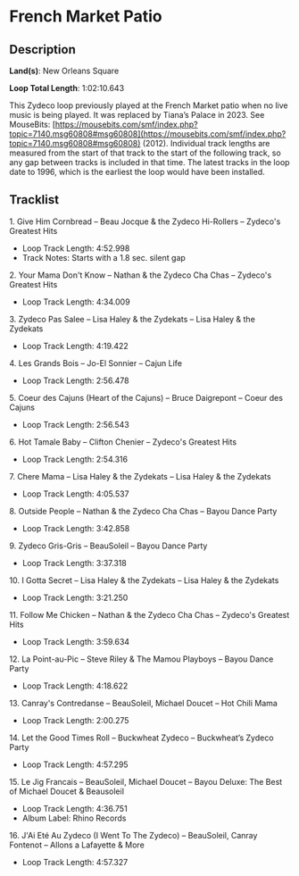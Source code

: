 # French Market Patio

## Description

**Land(s)**: New Orleans Square

**Loop Total Length**: 1:02:10.643

This Zydeco loop previously played at the French Market patio when no live music is being played. It was replaced by Tiana’s Palace in 2023. See MouseBits: [https://mousebits.com/smf/index.php?topic=7140.msg60808#msg60808](https://mousebits.com/smf/index.php?topic=7140.msg60808#msg60808) (2012). Individual track lengths are measured from the start of that track to the start of the following track, so any gap between tracks is included in that time. The latest tracks in the loop date to 1996, which is the earliest the loop would have been installed.

## Tracklist

1\. Give Him Cornbread – Beau Jocque & the Zydeco Hi-Rollers – Zydeco's Greatest Hits

- Loop Track Length: 4:52.998
- Track Notes: Starts with a 1.8 sec. silent gap

2\. Your Mama Don't Know – Nathan & the Zydeco Cha Chas – Zydeco's Greatest Hits

- Loop Track Length: 4:34.009

3\. Zydeco Pas Salee – Lisa Haley & the Zydekats – Lisa Haley & the Zydekats

- Loop Track Length: 4:19.422

4\. Les Grands Bois – Jo-El Sonnier – Cajun Life

- Loop Track Length: 2:56.478

5\. Coeur des Cajuns (Heart of the Cajuns) – Bruce Daigrepont – Coeur des Cajuns

- Loop Track Length: 2:56.543

6\. Hot Tamale Baby – Clifton Chenier – Zydeco's Greatest Hits

- Loop Track Length: 2:54.316

7\. Chere Mama – Lisa Haley & the Zydekats – Lisa Haley & the Zydekats

- Loop Track Length: 4:05.537

8\. Outside People – Nathan & the Zydeco Cha Chas – Bayou Dance Party

- Loop Track Length: 3:42.858

9\. Zydeco Gris-Gris – BeauSoleil – Bayou Dance Party

- Loop Track Length: 3:37.318

10\. I Gotta Secret – Lisa Haley & the Zydekats – Lisa Haley & the Zydekats

- Loop Track Length: 3:21.250

11\. Follow Me Chicken – Nathan & the Zydeco Cha Chas – Zydeco's Greatest Hits

- Loop Track Length: 3:59.634

12\. La Point-au-Pic – Steve Riley & The Mamou Playboys – Bayou Dance Party

- Loop Track Length: 4:18.622

13\. Canray's Contredanse – BeauSoleil, Michael Doucet – Hot Chili Mama

- Loop Track Length: 2:00.275

14\. Let the Good Times Roll – Buckwheat Zydeco – Buckwheat’s Zydeco Party

- Loop Track Length: 4:57.295

15\. Le Jig Francais – BeauSoleil, Michael Doucet – Bayou Deluxe: The Best of Michael Doucet & Beausoleil

- Loop Track Length: 4:36.751
- Album Label: Rhino Records

16\. J'Ai Eté Au Zydeco (I Went To The Zydeco) – BeauSoleil, Canray Fontenot – Allons a Lafayette & More

- Loop Track Length: 4:57.327
